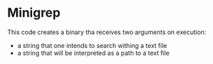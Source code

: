 # Minigrep

This code creates a binary tha receives two arguments on execution:
- a string that one intends to search withing a text file
- a string that will be interpreted as a path to a text file